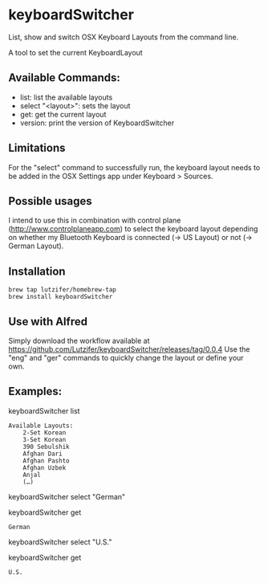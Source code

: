 # keyboardSwitcher
List, show and switch OSX Keyboard Layouts from the command line.

A tool to set the current KeyboardLayout

## Available Commands:
- list: list the available layouts
- select "\<layout\>": sets the layout
- get: get the current layout
- version: print the version of KeyboardSwitcher
	 
## Limitations
For the "select" command to successfully run, the keyboard layout needs to be added in the OSX Settings app under Keyboard > Sources.

## Possible usages
I intend to use this in combination with control plane (http://www.controlplaneapp.com) to select the keyboard layout depending on whether my Bluetooth Keyboard is connected (-> US Layout) or not (-> German Layout).

## Installation
```
brew tap lutzifer/homebrew-tap
brew install keyboardSwitcher
```

## Use with Alfred

Simply download the workflow available at https://github.com/Lutzifer/keyboardSwitcher/releases/tag/0.0.4
Use the "eng" and "ger" commands to quickly change the layout or define your own.

## Examples:

keyboardSwitcher list

```
Available Layouts:
  	2-Set Korean
  	3-Set Korean
  	390 Sebulshik
  	Afghan Dari
  	Afghan Pashto
  	Afghan Uzbek
  	Anjal
    (…)
```

keyboardSwitcher select "German"

keyboardSwitcher get

```
German
```

keyboardSwitcher select "U.S."

keyboardSwitcher get

```
U.S.
```
